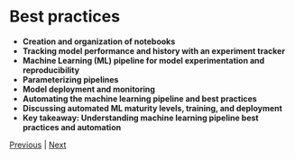 # Βest practices

- **Creation and organization of notebooks**
- **Tracking model performance and history with an experiment tracker**
- **Machine Learning (ML) pipeline for model experimentation and reproducibility**
- **Parameterizing pipelines**
- **Model deployment and monitoring**
- **Automating the machine learning pipeline and best practices**
- **Discussing automated ML maturity levels, training, and deployment**
- **Key takeaway: Understanding machine learning pipeline best practices and automation**


[Previous](training.md) | [Next](maturity.md)